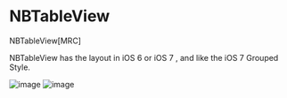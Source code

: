 NBTableView
===========

NBTableView[MRC]

 NBTableView has the layout in iOS 6 or iOS 7 , and like the iOS 7 Grouped Style.

 ![image](https://github.com/OpeningO/NBTableView/raw/master/ios6.png)
 ![image](https://github.com/OpeningO/NBTableView/raw/master/ios7.png)
